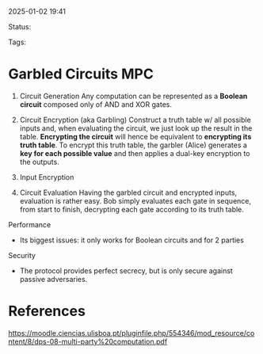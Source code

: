 2025-01-02 19:41

Status: 

Tags: 

# Garbled Circuits MPC

1. Circuit Generation
Any computation can be represented as a **Boolean circuit** composed only of AND and XOR gates.

2. Circuit Encryption (aka Garbling)
Construct a truth table w/ all possible inputs and, when evaluating the circuit, we just look up the result in the table.
**Encrypting the circuit** will hence be equivalent to **encrypting its truth table**.
To encrypt this truth table, the garbler (Alice) generates a **key for each possible value** and then applies a dual-key encryption to the outputs.

3. Input Encryption
4. Circuit Evaluation
Having the garbled circuit and encrypted inputs, evaluation is rather easy.
Bob simply evaluates each gate in sequence, from start to finish, decrypting each gate according to its truth table.

Performance
- Its biggest issues: it only works for Boolean circuits and for 2 parties

Security
- The protocol provides perfect secrecy, but is only secure against passive adversaries.

# References

https://moodle.ciencias.ulisboa.pt/pluginfile.php/554346/mod_resource/content/8/dps-08-multi-party%20computation.pdf